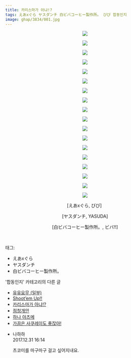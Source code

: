 ```yaml
---
title: 카리스마가 아냐!?
tags: えあxぐら ヤスダンチ 白ビバコーヒー製作所。 びび 합동인지
image: ghap/3834/001.jpg
---
```

<div class="article">
<p style="text-align: center; clear: none; float: none;"><img src="{{ site.nasurl }}/ghap/3834/001.jpg"/></p>
<p style="text-align: center; clear: none; float: none;"><img src="{{ site.nasurl }}/ghap/3834/002.jpg"/></p>
<p style="text-align: center; clear: none; float: none;"><img src="{{ site.nasurl }}/ghap/3834/003.jpg"/></p>
<p style="text-align: center; clear: none; float: none;"><img src="{{ site.nasurl }}/ghap/3834/004.jpg"/></p>
<p style="text-align: center; clear: none; float: none;"><img src="{{ site.nasurl }}/ghap/3834/005.jpg"/></p>
<p style="text-align: center; clear: none; float: none;"><img src="{{ site.nasurl }}/ghap/3834/006.jpg"/></p>
<p style="text-align: center; clear: none; float: none;"><img src="{{ site.nasurl }}/ghap/3834/007.jpg"/></p>
<p style="text-align: center; clear: none; float: none;"><img src="{{ site.nasurl }}/ghap/3834/008.jpg"/></p>
<p style="text-align: center; clear: none; float: none;"><img src="{{ site.nasurl }}/ghap/3834/009.jpg"/></p>
<p style="text-align: center; clear: none; float: none;"><img src="{{ site.nasurl }}/ghap/3834/010.jpg"/></p>
<p style="text-align: center; clear: none; float: none;"><img src="{{ site.nasurl }}/ghap/3834/011.jpg"/></p>
<p style="text-align: center; clear: none; float: none;"><img src="{{ site.nasurl }}/ghap/3834/012.jpg"/></p>
<p style="text-align: center; clear: none; float: none;"><img src="{{ site.nasurl }}/ghap/3834/013.jpg"/></p>
<p style="text-align: center; clear: none; float: none;"><img src="{{ site.nasurl }}/ghap/3834/014.jpg"/></p>
<p style="text-align: center; clear: none; float: none;"><img src="{{ site.nasurl }}/ghap/3834/015.jpg"/></p>
<p style="text-align: center; clear: none; float: none;"><img src="{{ site.nasurl }}/ghap/3834/016.jpg"/></p>
<p style="text-align: center; clear: none; float: none;"><img src="{{ site.nasurl }}/ghap/3834/017.jpg"/></p>
<p style="text-align: center; clear: none; float: none;"><img src="{{ site.nasurl }}/ghap/3834/018.jpg"/></p>
<p style="text-align: center; clear: none; float: none;">[えあxぐら, びび] </p>
<p style="text-align: center; clear: none; float: none;">[ヤスダンチ, YASUDA]</p>
<p style="text-align: center; clear: none; float: none;">[白ビバコーヒー製作所。, ビバ!!]</p>
<p><br/></p>
</div><div class="tagTrail">
<p>태그: </p>
<ul>
<li>えあxぐら</li>
<li>ヤスダンチ</li>
<li>白ビバコーヒー製作所。</li>
</ul>
</div><div class="another">
<p>'합동인지' 카테고리의 다른 글</p>
<ul>
<li><a href="/2017-10-22-ghap_3893">유유요무 (일부)</a></li>
<li><a href="/2017-10-16-ghap_3854">Shoot’em Up!!</a></li>
<li><a href="/2017-10-06-ghap_3834">카리스마가 아냐!?</a></li>
<li><a href="/2017-07-21-ghap_3592">점청개안</a></li>
<li><a href="/2017-05-26-ghap_3315">하나 아츠메</a></li>
<li><a href="/2017-05-25-ghap_3304">가끔은 사쿠레이도 좋잖아!</a></li>
</ul>
</div><div class="cb_module cb_fluid">
<div class="cb_wrt cb_profile">
<div class="comment">
<ul>
<li class="cb_thumb_off" id="comment15163732">
<div class="cb_comment_area">
<div class="cb_info_area">
<div class="cb_section">
<span class="cb_nick_name">나하하</span>
</div>
<div class="cb_section">
<span class="cb_date">2017.12.31 16:14 </span>
</div>
</div>
<div class="cb_dsc_comment">
<p class="cb_dsc">
											츠코미를 마구마구 걸고 싶어지내요.
										</p>
</div>
</div></li>
</ul>
</div>
</div><!-- commentList close -->
</div>